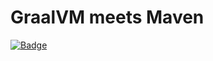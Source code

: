 # GraalVM meets Maven

[![Badge](https://github.com/thatsIch/play-with-native-graalvm-and-maven/workflows/Build%20Hello%20World/badge.svg)](https://github.com/thatsIch/play-with-native-graalvm-and-maven/actions?query=workflow%3A%22Build+Hello+World%22)